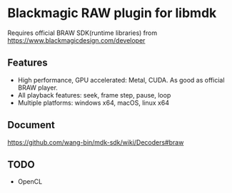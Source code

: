 # Blackmagic RAW plugin for libmdk

Requires official BRAW SDK(runtime libraries) from https://www.blackmagicdesign.com/developer

## Features
- High performance, GPU accelerated: Metal, CUDA. As good as official BRAW player.
- All playback features: seek, frame step, pause, loop
- Multiple platforms: windows x64, macOS, linux x64

## Document

https://github.com/wang-bin/mdk-sdk/wiki/Decoders#braw


## TODO
- OpenCL